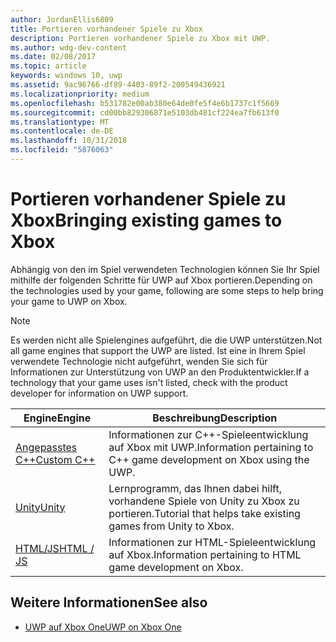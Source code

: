```yaml
---
author: JordanEllis6809
title: Portieren vorhandener Spiele zu Xbox
description: Portieren vorhandener Spiele zu Xbox mit UWP.
ms.author: wdg-dev-content
ms.date: 02/08/2017
ms.topic: article
keywords: windows 10, uwp
ms.assetid: 9ac96766-df89-4403-89f2-200549436921
ms.localizationpriority: medium
ms.openlocfilehash: b531782e00ab380e64de0fe5f4e6b1737c1f5669
ms.sourcegitcommit: cd00bb829306871e5103db481cf224ea7fb613f0
ms.translationtype: MT
ms.contentlocale: de-DE
ms.lasthandoff: 10/31/2018
ms.locfileid: "5876063"
---
```

# <a name="bringing-existing-games-to-xbox"></a><span data-ttu-id="70e8e-104">Portieren vorhandener Spiele zu Xbox</span><span class="sxs-lookup"><span data-stu-id="70e8e-104">Bringing existing games to Xbox</span></span>


<span data-ttu-id="70e8e-105">Abhängig von den im Spiel verwendeten Technologien können Sie Ihr Spiel mithilfe der folgenden Schritte für UWP auf Xbox portieren.</span><span class="sxs-lookup"><span data-stu-id="70e8e-105">Depending on the technologies used by your game, following are some steps to help bring your game to UWP on Xbox.</span></span>

> [!NOTE]
> <span data-ttu-id="70e8e-106">Es werden nicht alle Spielengines aufgeführt, die die UWP unterstützen.</span><span class="sxs-lookup"><span data-stu-id="70e8e-106">Not all game engines that support the UWP are listed.</span></span> <span data-ttu-id="70e8e-107">Ist eine in Ihrem Spiel verwendete Technologie nicht aufgeführt, wenden Sie sich für Informationen zur Unterstützung von UWP an den Produktentwickler.</span><span class="sxs-lookup"><span data-stu-id="70e8e-107">If a technology that your game uses isn't listed, check with the product developer for information on UWP support.</span></span>

| <span data-ttu-id="70e8e-108">Engine</span><span class="sxs-lookup"><span data-stu-id="70e8e-108">Engine</span></span>      | <span data-ttu-id="70e8e-109">Beschreibung</span><span class="sxs-lookup"><span data-stu-id="70e8e-109">Description</span></span> |
|------------|-------------|
|[<span data-ttu-id="70e8e-110">Angepasstes C++</span><span class="sxs-lookup"><span data-stu-id="70e8e-110">Custom C++</span></span>](development-lanes-custom-cpp.md)| <span data-ttu-id="70e8e-111">Informationen zur C++-Spieleentwicklung auf Xbox mit UWP.</span><span class="sxs-lookup"><span data-stu-id="70e8e-111">Information pertaining to C++ game development on Xbox using the UWP.</span></span> |
|[<span data-ttu-id="70e8e-112">Unity</span><span class="sxs-lookup"><span data-stu-id="70e8e-112">Unity</span></span>](development-lanes-unity.md)| <span data-ttu-id="70e8e-113">Lernprogramm, das Ihnen dabei hilft, vorhandene Spiele von Unity zu Xbox zu portieren.</span><span class="sxs-lookup"><span data-stu-id="70e8e-113">Tutorial that helps take existing games from Unity to Xbox.</span></span> |
|[<span data-ttu-id="70e8e-114">HTML/JS</span><span class="sxs-lookup"><span data-stu-id="70e8e-114">HTML / JS</span></span>](development-lanes-html.md)| <span data-ttu-id="70e8e-115">Informationen zur HTML-Spieleentwicklung auf Xbox.</span><span class="sxs-lookup"><span data-stu-id="70e8e-115">Information pertaining to HTML game development on Xbox.</span></span> |

## <a name="see-also"></a><span data-ttu-id="70e8e-116">Weitere Informationen</span><span class="sxs-lookup"><span data-stu-id="70e8e-116">See also</span></span>

- [<span data-ttu-id="70e8e-117">UWP auf Xbox One</span><span class="sxs-lookup"><span data-stu-id="70e8e-117">UWP on Xbox One</span></span>](index.md)
